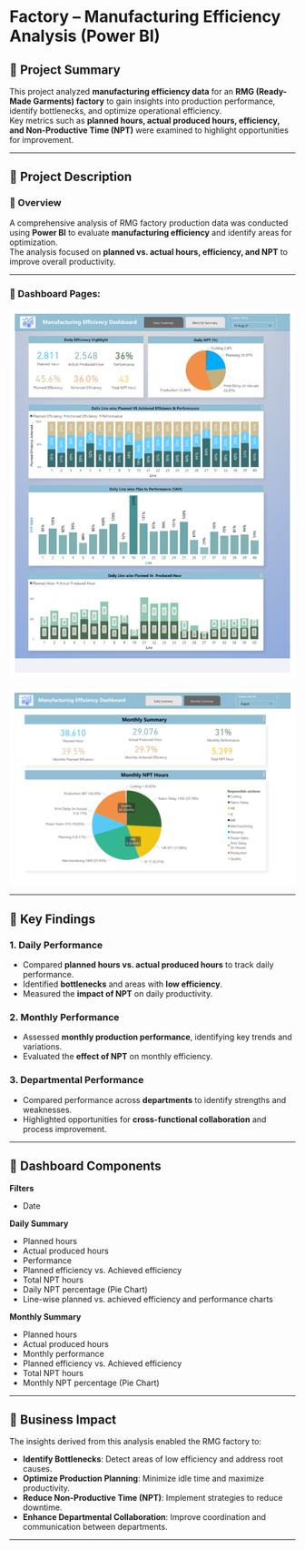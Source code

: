 # Factory – Manufacturing Efficiency Analysis (Power BI)

## 📌 Project Summary
This project analyzed **manufacturing efficiency data** for an **RMG (Ready-Made Garments) factory** to gain insights into production performance, identify bottlenecks, and optimize operational efficiency.  
Key metrics such as **planned hours, actual produced hours, efficiency, and Non-Productive Time (NPT)** were examined to highlight opportunities for improvement.

---

## 📖 Project Description

### 🔹 Overview
A comprehensive analysis of RMG factory production data was conducted using **Power BI** to evaluate **manufacturing efficiency** and identify areas for optimization.  
The analysis focused on **planned vs. actual hours, efficiency, and NPT** to improve overall productivity.

---
### 🔹 Dashboard Pages:

**![Project Image](images/1.jpg)**

**![Project Image](images/2.jpg)**

---

## 🔹 Key Findings

### 1. Daily Performance
- Compared **planned hours vs. actual produced hours** to track daily performance.  
- Identified **bottlenecks** and areas with **low efficiency**.  
- Measured the **impact of NPT** on daily productivity.  

### 2. Monthly Performance
- Assessed **monthly production performance**, identifying key trends and variations.  
- Evaluated the **effect of NPT** on monthly efficiency.  

### 3. Departmental Performance
- Compared performance across **departments** to identify strengths and weaknesses.  
- Highlighted opportunities for **cross-functional collaboration** and process improvement.  

---

## 🔹 Dashboard Components

**Filters**
- Date  

**Daily Summary**
- Planned hours  
- Actual produced hours  
- Performance  
- Planned efficiency vs. Achieved efficiency  
- Total NPT hours  
- Daily NPT percentage (Pie Chart)  
- Line-wise planned vs. achieved efficiency and performance charts  

**Monthly Summary**
- Planned hours  
- Actual produced hours  
- Monthly performance  
- Planned efficiency vs. Achieved efficiency  
- Total NPT hours  
- Monthly NPT percentage (Pie Chart)  

---

## 🔹 Business Impact

The insights derived from this analysis enabled the RMG factory to:

- **Identify Bottlenecks**: Detect areas of low efficiency and address root causes.  
- **Optimize Production Planning**: Minimize idle time and maximize productivity.  
- **Reduce Non-Productive Time (NPT)**: Implement strategies to reduce downtime.  
- **Enhance Departmental Collaboration**: Improve coordination and communication between departments.  

---

